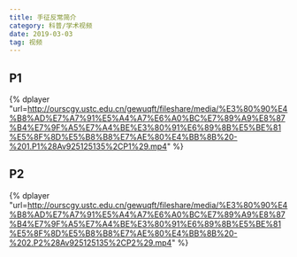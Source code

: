 ```yaml
---
title: 手征反常简介
category: 科普/学术视频
date: 2019-03-03
tag: 视频
--- 
```


## P1

{% dplayer  "url=http://ourscgy.ustc.edu.cn/gewuqft/fileshare/media/%E3%80%90%E4%B8%AD%E7%A7%91%E5%A4%A7%E6%A0%BC%E7%89%A9%E8%87%B4%E7%9F%A5%E7%A4%BE%E3%80%91%E6%89%8B%E5%BE%81%E5%8F%8D%E5%B8%B8%E7%AE%80%E4%BB%8B%20-%201.P1%28Av925125135%2CP1%29.mp4" %}

## P2

{% dplayer  "url=http://ourscgy.ustc.edu.cn/gewuqft/fileshare/media/%E3%80%90%E4%B8%AD%E7%A7%91%E5%A4%A7%E6%A0%BC%E7%89%A9%E8%87%B4%E7%9F%A5%E7%A4%BE%E3%80%91%E6%89%8B%E5%BE%81%E5%8F%8D%E5%B8%B8%E7%AE%80%E4%BB%8B%20-%202.P2%28Av925125135%2CP2%29.mp4" %}



